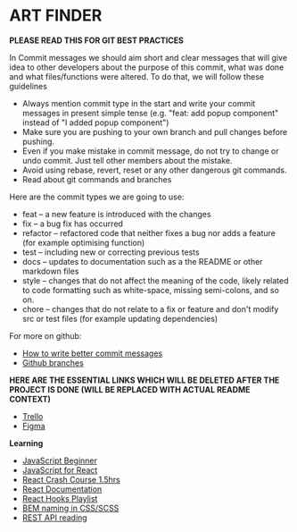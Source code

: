 # ART FINDER

**PLEASE READ THIS FOR GIT BEST PRACTICES**

In Commit messages we should aim short and clear messages that will give idea to other developers about the purpose of this commit, what was done and what files/functions were altered. To do that, we will follow these guidelines
- Always mention commit type in the start and write your commit messages in present simple tense (e.g. "feat: add popup component" instead of "I added popup component")
- Make sure you are pushing to your own branch and pull changes before pushing.
- Even if you make mistake in commit message, do not try to change or undo commit. Just tell other members about the mistake.
- Avoid using rebase, revert, reset or any other dangerous git commands.
- Read about git commands and branches

Here are the commit types we are going to use:
- feat – a new feature is introduced with the changes
- fix – a bug fix has occurred
- refactor – refactored code that neither fixes a bug nor adds a feature (for example optimising function)
- test – including new or correcting previous tests
- docs – updates to documentation such as a the README or other markdown files
- style – changes that do not affect the meaning of the code, likely related to code formatting such as white-space, missing semi-colons, and so on.
- chore – changes that do not relate to a fix or feature and don't modify src or test files (for example updating dependencies)

For more on github:
- [How to write better commit messages](https://www.freecodecamp.org/news/how-to-write-better-git-commit-messages/)
- [Github branches](https://www.freecodecamp.org/news/git-branching-commands-explained/)

**HERE ARE THE ESSENTIAL LINKS WHICH WILL BE DELETED AFTER THE PROJECT IS DONE (WILL BE REPLACED WITH ACTUAL README CONTEXT)**

- [Trello](https://trello.com/b/389APWXc/itech-group-1)
- [Figma](https://www.figma.com/file/kXRVViwBmaClvaXGVRTekf/ArtFinder?type=design&node-id=0-1&mode=design&t=wC9a0yAZdBTpwqxj-0)

**Learning** 
- [JavaScript Beginner](https://youtu.be/W6NZfCO5SIk?si=Pa3LOhr0LzdCJ6uj)
- [JavaScript for React](https://youtu.be/m55PTVUrlnA?si=L1sMoSOWP2ZIVgmq)
- [React Crash Course 1.5hrs](https://youtu.be/w7ejDZ8SWv8?si=daN-Leo-uKp_yPLY)
- [React Documentation](https://react.dev/)
- [React Hooks Playlist](https://youtube.com/playlist?list=PLZlA0Gpn_vH8EtggFGERCwMY5u5hOjf-h&si=mrdsYMoDg_dvlO1k)
- [BEM naming in CSS/SCSS](https://youtu.be/SLjHSVwXYq4?si=eQw4lEu9xebkTtdV)
- [REST API reading](https://aws.amazon.com/what-is/restful-api/)
  
